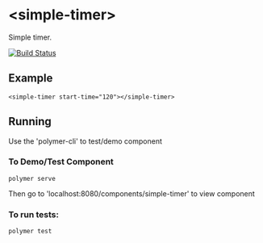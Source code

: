 # \<simple-timer\>

Simple timer.

[![Build Status](https://travis-ci.org/annsonn/simple-timer.svg?branch=master)](https://travis-ci.org/annsonn/simple-timer)

## Example

```
<simple-timer start-time="120"></simple-timer>
```

## Running 
Use the 'polymer-cli' to test/demo component

### To Demo/Test Component
```
polymer serve
```
Then go to 'localhost:8080/components/simple-timer' to view component

### To run tests:
```
polymer test
```
